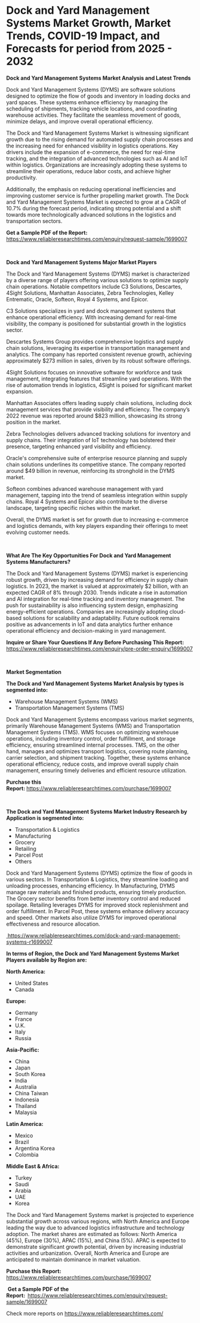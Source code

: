 <p><h1>Dock and Yard Management Systems Market Growth, Market Trends, COVID-19 Impact, and Forecasts for period from 2025 - 2032</h1></p><p><strong>Dock and Yard Management Systems Market Analysis and Latest Trends</strong></p>
<p><p>Dock and Yard Management Systems (DYMS) are software solutions designed to optimize the flow of goods and inventory in loading docks and yard spaces. These systems enhance efficiency by managing the scheduling of shipments, tracking vehicle locations, and coordinating warehouse activities. They facilitate the seamless movement of goods, minimize delays, and improve overall operational efficiency.</p><p>The Dock and Yard Management Systems Market is witnessing significant growth due to the rising demand for automated supply chain processes and the increasing need for enhanced visibility in logistics operations. Key drivers include the expansion of e-commerce, the need for real-time tracking, and the integration of advanced technologies such as AI and IoT within logistics. Organizations are increasingly adopting these systems to streamline their operations, reduce labor costs, and achieve higher productivity.</p><p>Additionally, the emphasis on reducing operational inefficiencies and improving customer service is further propelling market growth. The Dock and Yard Management Systems Market is expected to grow at a CAGR of 10.7% during the forecast period, indicating strong potential and a shift towards more technologically advanced solutions in the logistics and transportation sectors.</p></p>
<p><strong>Get a Sample PDF of the Report:&nbsp;</strong> <a href="https://www.reliableresearchtimes.com/enquiry/request-sample/1699007?utm_campaign=3190&utm_medium=2&utm_source=Github&utm_content=ia&utm_term=09032025&utm_id=dock-and-yard-management-systems">https://www.reliableresearchtimes.com/enquiry/request-sample/1699007</a></p>
<p>&nbsp;</p>
<p><strong>Dock and Yard Management Systems Major Market Players</strong></p>
<p><p>The Dock and Yard Management Systems (DYMS) market is characterized by a diverse range of players offering various solutions to optimize supply chain operations. Notable competitors include C3 Solutions, Descartes, 4Sight Solutions, Manhattan Associates, Zebra Technologies, Kelley Entrematic, Oracle, Softeon, Royal 4 Systems, and Epicor.</p><p>C3 Solutions specializes in yard and dock management systems that enhance operational efficiency. With increasing demand for real-time visibility, the company is positioned for substantial growth in the logistics sector.</p><p>Descartes Systems Group provides comprehensive logistics and supply chain solutions, leveraging its expertise in transportation management and analytics. The company has reported consistent revenue growth, achieving approximately $273 million in sales, driven by its robust software offerings.</p><p>4Sight Solutions focuses on innovative software for workforce and task management, integrating features that streamline yard operations. With the rise of automation trends in logistics, 4Sight is poised for significant market expansion.</p><p>Manhattan Associates offers leading supply chain solutions, including dock management services that provide visibility and efficiency. The company’s 2022 revenue was reported around $823 million, showcasing its strong position in the market.</p><p>Zebra Technologies delivers advanced tracking solutions for inventory and supply chains. Their integration of IoT technology has bolstered their presence, targeting enhanced yard visibility and efficiency.</p><p>Oracle's comprehensive suite of enterprise resource planning and supply chain solutions underlines its competitive stance. The company reported around $49 billion in revenue, reinforcing its stronghold in the DYMS market.</p><p>Softeon combines advanced warehouse management with yard management, tapping into the trend of seamless integration within supply chains. Royal 4 Systems and Epicor also contribute to the diverse landscape, targeting specific niches within the market.</p><p>Overall, the DYMS market is set for growth due to increasing e-commerce and logistics demands, with key players expanding their offerings to meet evolving customer needs.</p></p>
<p>&nbsp;</p>
<p><strong>What Are The Key Opportunities For Dock and Yard Management Systems Manufacturers?</strong></p>
<p><p>The Dock and Yard Management Systems (DYMS) market is experiencing robust growth, driven by increasing demand for efficiency in supply chain logistics. In 2023, the market is valued at approximately $2 billion, with an expected CAGR of 8% through 2030. Trends indicate a rise in automation and AI integration for real-time tracking and inventory management. The push for sustainability is also influencing system design, emphasizing energy-efficient operations. Companies are increasingly adopting cloud-based solutions for scalability and adaptability. Future outlook remains positive as advancements in IoT and data analytics further enhance operational efficiency and decision-making in yard management.</p></p>
<p><strong>Inquire or Share Your Questions If Any Before Purchasing This Report:</strong> <a href="https://www.reliableresearchtimes.com/enquiry/pre-order-enquiry/1699007?utm_campaign=3190&utm_medium=2&utm_source=Github&utm_content=ia&utm_term=09032025&utm_id=dock-and-yard-management-systems">https://www.reliableresearchtimes.com/enquiry/pre-order-enquiry/1699007</a></p>
<p>&nbsp;</p>
<p><strong>Market Segmentation</strong></p>
<p><strong>The Dock and Yard Management Systems Market Analysis by types is segmented into:</strong></p>
<p><ul><li>Warehouse Management Systems (WMS)</li><li>Transportation Management Systems (TMS)</li></ul></p>
<p><p>Dock and Yard Management Systems encompass various market segments, primarily Warehouse Management Systems (WMS) and Transportation Management Systems (TMS). WMS focuses on optimizing warehouse operations, including inventory control, order fulfillment, and storage efficiency, ensuring streamlined internal processes. TMS, on the other hand, manages and optimizes transport logistics, covering route planning, carrier selection, and shipment tracking. Together, these systems enhance operational efficiency, reduce costs, and improve overall supply chain management, ensuring timely deliveries and efficient resource utilization.</p></p>
<p><strong>Purchase this Report:&nbsp;</strong><a href="https://www.reliableresearchtimes.com/purchase/1699007?utm_campaign=3190&utm_medium=2&utm_source=Github&utm_content=ia&utm_term=09032025&utm_id=dock-and-yard-management-systems">https://www.reliableresearchtimes.com/purchase/1699007</a></p>
<p>&nbsp;</p>
<p><strong>The Dock and Yard Management Systems Market Industry Research by Application is segmented into:</strong></p>
<p><ul><li>Transportation & Logistics</li><li>Manufacturing</li><li>Grocery</li><li>Retailing</li><li>Parcel Post</li><li>Others</li></ul></p>
<p><p>Dock and Yard Management Systems (DYMS) optimize the flow of goods in various sectors. In Transportation & Logistics, they streamline loading and unloading processes, enhancing efficiency. In Manufacturing, DYMS manage raw materials and finished products, ensuring timely production. The Grocery sector benefits from better inventory control and reduced spoilage. Retailing leverages DYMS for improved stock replenishment and order fulfillment. In Parcel Post, these systems enhance delivery accuracy and speed. Other markets also utilize DYMS for improved operational effectiveness and resource allocation.</p></p>
<p><a href="https://www.reliableresearchtimes.com/dock-and-yard-management-systems-r1699007?utm_campaign=3190&utm_medium=2&utm_source=Github&utm_content=ia&utm_term=09032025&utm_id=dock-and-yard-management-systems">&nbsp;https://www.reliableresearchtimes.com/dock-and-yard-management-systems-r1699007</a></p>
<p><strong>In terms of Region, the Dock and Yard Management Systems Market Players available by Region are:</strong></p>
<p>
    <p> <strong> North America: </strong>
        <ul>
            <li>United States</li>
            <li>Canada</li>
        </ul>
        </p> 
    <p> <strong> Europe: </strong>
        <ul>
            <li>Germany</li>
            <li>France</li>
            <li>U.K.</li>
            <li>Italy</li>
            <li>Russia</li>
        </ul>
        </p> 
    <p> <strong> Asia-Pacific: </strong>
        <ul>
            <li>China</li>
            <li>Japan</li>
            <li>South Korea</li>
            <li>India</li>
            <li>Australia</li>
            <li>China Taiwan</li>
            <li>Indonesia</li>
            <li>Thailand</li>
            <li>Malaysia</li>
        </ul>
        </p> 
    <p> <strong> Latin America: </strong>
        <ul>
            <li>Mexico</li>
            <li>Brazil</li>
            <li>Argentina Korea</li>
            <li>Colombia</li>
        </ul>
        </p> 
    <p> <strong> Middle East & Africa: </strong>
        <ul>
            <li>Turkey</li>
            <li>Saudi</li>
            <li>Arabia</li>
            <li>UAE</li>
            <li>Korea</li>
        </ul>
    </p>
    </p>
<p><p>The Dock and Yard Management Systems market is projected to experience substantial growth across various regions, with North America and Europe leading the way due to advanced logistics infrastructure and technology adoption. The market shares are estimated as follows: North America (45%), Europe (30%), APAC (15%), and China (5%). APAC is expected to demonstrate significant growth potential, driven by increasing industrial activities and urbanization. Overall, North America and Europe are anticipated to maintain dominance in market valuation.</p></p>
<p><strong>Purchase this Report: </strong><a href="https://www.reliableresearchtimes.com/purchase/1699007?utm_campaign=3190&utm_medium=2&utm_source=Github&utm_content=ia&utm_term=09032025&utm_id=dock-and-yard-management-systems">https://www.reliableresearchtimes.com/purchase/1699007</a></p>
<p>&nbsp;<strong>Get a Sample PDF of the Report:&nbsp;&nbsp;</strong><a href="https://www.reliableresearchtimes.com/enquiry/request-sample/1699007?utm_campaign=3190&utm_medium=2&utm_source=Github&utm_content=ia&utm_term=09032025&utm_id=dock-and-yard-management-systems">https://www.reliableresearchtimes.com/enquiry/request-sample/1699007</a></p>
<p><strong></strong></p>
<p>Check more reports on <a href="https://www.reliableresearchtimes.com/?utm_campaign=3190&utm_medium=2&utm_source=Github&utm_content=ia&utm_term=09032025&utm_id=dock-and-yard-management-systems">https://www.reliableresearchtimes.com/</a></p>